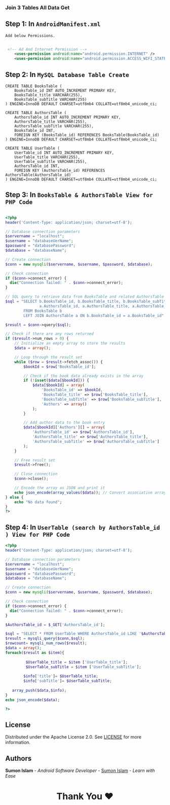 <h3> Join 3 Tables All Data Get</h3>


## Step 1: In `AndroidManifest.xml` <br>

`Add below Permissions.`
```xml
   
 <!-- Ad And Internet Permission -->
    <uses-permission android:name="android.permission.INTERNET" />
    <uses-permission android:name="android.permission.ACCESS_WIFI_STATE" />

```
## Step 2: In `MySQL Database Table Create` <br>

```mysqldatabase
CREATE TABLE BooksTable (
    BooksTable_id INT AUTO_INCREMENT PRIMARY KEY,
    BooksTable_title VARCHAR(255),
    BooksTable_subTitle VARCHAR(255)
) ENGINE=InnoDB DEFAULT CHARSET=utf8mb4 COLLATE=utf8mb4_unicode_ci;

CREATE TABLE AuthorsTable (
    AuthorsTable_id INT AUTO_INCREMENT PRIMARY KEY,
    AuthorsTable_title VARCHAR(255),
    AuthorsTable_subTitle VARCHAR(255),
    BooksTable_id INT,
    FOREIGN KEY (BooksTable_id) REFERENCES BooksTable(BooksTable_id)
) ENGINE=InnoDB DEFAULT CHARSET=utf8mb4 COLLATE=utf8mb4_unicode_ci;

CREATE TABLE UserTable (
    UserTable_id INT AUTO_INCREMENT PRIMARY KEY,
    UserTable_title VARCHAR(255),
    UserTable_subTitle VARCHAR(255),
    AuthorsTable_id INT,
    FOREIGN KEY (AuthorsTable_id) REFERENCES AuthorsTable(AuthorsTable_id)
) ENGINE=InnoDB DEFAULT CHARSET=utf8mb4 COLLATE=utf8mb4_unicode_ci;

```

## Step 3: In `BooksTable & AuthorsTable View for PHP Code` <br>

```php

<?php
header('Content-Type: application/json; charset=utf-8');

// Database connection parameters
$servername = "localhost";
$username = "databaseUerName";
$password = "databasePassword";
$database = "databaseName";

// Create connection
$conn = new mysqli($servername, $username, $password, $database);

// Check connection
if ($conn->connect_error) {
  die("Connection failed: " . $conn->connect_error);
}

// SQL query to retrieve data from BooksTable and related AuthorsTable data
$sql = "SELECT b.BooksTable_id, b.BooksTable_title, b.BooksTable_subTitle,
               a.AuthorsTable_id, a.AuthorsTable_title, a.AuthorsTable_subTitle
        FROM BooksTable b 
        LEFT JOIN AuthorsTable a ON b.BooksTable_id = a.BooksTable_id";

$result = $conn->query($sql);

// Check if there are any rows returned
if ($result->num_rows > 0) {
    // Initialize an empty array to store the results
    $data = array();

    // Loop through the result set
    while ($row = $result->fetch_assoc()) {
        $bookId = $row['BooksTable_id'];

        // Check if the book data already exists in the array
        if (!isset($data[$bookId])) {
            $data[$bookId] = array(
                'BooksTable_id' => $bookId,
                'BooksTable_title' => $row['BooksTable_title'],
                'BooksTable_subTitle' => $row['BooksTable_subTitle'],
                'Authors' => array()
            );
        }

        // Add author data to the book entry
        $data[$bookId]['Authors'][] = array(
            'AuthorsTable_id' => $row['AuthorsTable_id'],
            'AuthorsTable_title' => $row['AuthorsTable_title'],
            'AuthorsTable_subTitle' => $row['AuthorsTable_subTitle']
        );
    }

    // Free result set
    $result->free();

    // Close connection
    $conn->close();

    // Encode the array as JSON and print it
    echo json_encode(array_values($data)); // Convert associative array to sequential array
} else {
    echo "No data found";
}
?>


```


## Step 4: In `UserTable (search by AuthorsTable_id ) View for PHP Code` <br>

```php
<?php
header('Content-Type: application/json; charset=utf-8');

// Database connection parameters
$servername = "localhost";
$username = "databaseUerName";
$password = "databasePassword";
$database = "databaseName";

// Create connection
$conn = new mysqli($servername, $username, $password, $database);

// Check connection
if ($conn->connect_error) {
  die("Connection failed: " . $conn->connect_error);
}

$AuthorsTable_id = $_GET['AuthorsTable_id'];

$sql = "SELECT * FROM UserTable WHERE AuthorsTable_id LIKE '$AuthorsTable_id' "; 
$result = mysqli_query($conn,$sql);
$rowcount= mysqli_num_rows($result);
$data = array();
foreach($result as $item){
    
         $UserTable_title = $item ['UserTable_title'];
         $UserTable_subTitle = $item ['UserTable_subTitle'];
         
        $info['title']= $UserTable_title;
        $info['subTitle']= $UserTable_subTitle;
 
   array_push($data,$info);
}
echo json_encode($data);

?>


```

## License

Distributed under the Apache License 2.0. See <a href="https://github.com/SumonSoftware/mone-tag/blob/main/LICENSE">LICENSE</a> for more information.


## Authors

**Sumon Islam** - *Android Software Developer* - <a href="https://github.com/SumonSoftware">Sumon Islam</a> - *Learn with Ease*

<h1 align="center">Thank You ❤️</h1>




